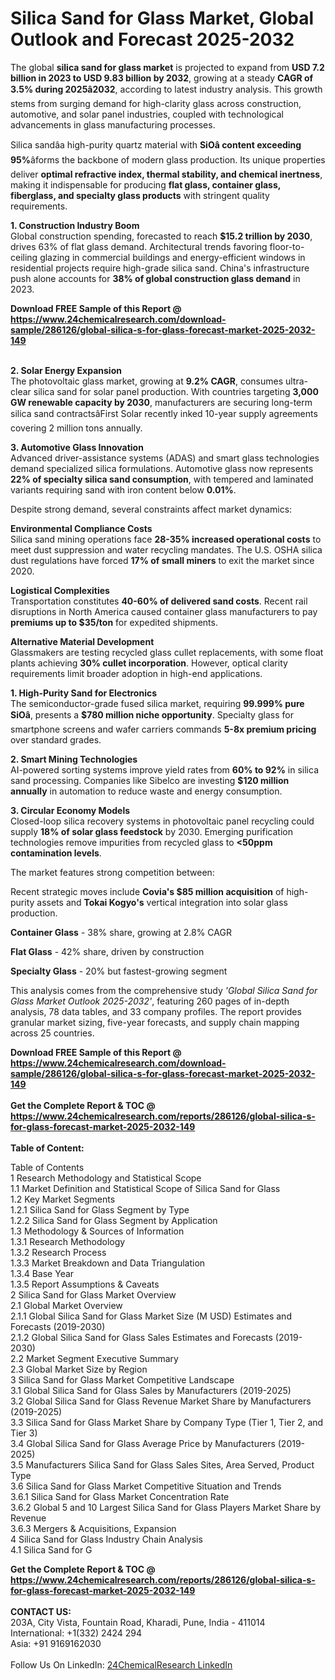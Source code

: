 <h1>Silica Sand for Glass Market, Global Outlook and Forecast 2025-2032</h1><p>The global <strong>silica sand for glass market</strong> is projected to expand from <strong>USD 7.2 billion in 2023 to USD 9.83 billion by 2032</strong>, growing at a steady <strong>CAGR of 3.5% during 2025â2032</strong>, according to latest industry analysis. This growth stems from surging demand for high-clarity glass across construction, automotive, and solar panel industries, coupled with technological advancements in glass manufacturing processes.</p><p>Silica sandâa high-purity quartz material with <strong>SiOâ content exceeding 95%</strong>âforms the backbone of modern glass production. Its unique properties deliver <strong>optimal refractive index, thermal stability, and chemical inertness</strong>, making it indispensable for producing <strong>flat glass, container glass, fiberglass, and specialty glass products</strong> with stringent quality requirements.</p><p><strong>1. Construction Industry Boom</strong><br>
Global construction spending, forecasted to reach <strong>$15.2 trillion by 2030</strong>, drives 63% of flat glass demand. Architectural trends favoring floor-to-ceiling glazing in commercial buildings and energy-efficient windows in residential projects require high-grade silica sand. China's infrastructure push alone accounts for <strong>38% of global construction glass demand</strong> in 2023.</p><div><b>Download FREE Sample of this Report @ 
            <a href="https://www.24chemicalresearch.com/download-sample/286126/global-silica-s-for-glass-forecast-market-2025-2032-149">
            https://www.24chemicalresearch.com/download-sample/286126/global-silica-s-for-glass-forecast-market-2025-2032-149</a></b></div><br><p><strong>2. Solar Energy Expansion</strong><br>
The photovoltaic glass market, growing at <strong>9.2% CAGR</strong>, consumes ultra-clear silica sand for solar panel production. With countries targeting <strong>3,000 GW renewable capacity by 2030</strong>, manufacturers are securing long-term silica sand contractsâFirst Solar recently inked 10-year supply agreements covering 2 million tons annually.</p><p><strong>3. Automotive Glass Innovation</strong><br>
Advanced driver-assistance systems (ADAS) and smart glass technologies demand specialized silica formulations. Automotive glass now represents <strong>22% of specialty silica sand consumption</strong>, with tempered and laminated variants requiring sand with iron content below <strong>0.01%</strong>.</p><p>Despite strong demand, several constraints affect market dynamics:</p><p><strong>Environmental Compliance Costs</strong><br>
Silica sand mining operations face <strong>28-35% increased operational costs</strong> to meet dust suppression and water recycling mandates. The U.S. OSHA silica dust regulations have forced <strong>17% of small miners</strong> to exit the market since 2020.</p><p><strong>Logistical Complexities</strong><br>
Transportation constitutes <strong>40-60% of delivered sand costs</strong>. Recent rail disruptions in North America caused container glass manufacturers to pay <strong>premiums up to $35/ton</strong> for expedited shipments.</p><p><strong>Alternative Material Development</strong><br>
Glassmakers are testing recycled glass cullet replacements, with some float plants achieving <strong>30% cullet incorporation</strong>. However, optical clarity requirements limit broader adoption in high-end applications.</p><p><strong>1. High-Purity Sand for Electronics</strong><br>
The semiconductor-grade fused silica market, requiring <strong>99.999% pure SiOâ</strong>, presents a <strong>$780 million niche opportunity</strong>. Specialty glass for smartphone screens and wafer carriers commands <strong>5-8x premium pricing</strong> over standard grades.</p><p><strong>2. Smart Mining Technologies</strong><br>
AI-powered sorting systems improve yield rates from <strong>60% to 92%</strong> in silica sand processing. Companies like Sibelco are investing <strong>$120 million annually</strong> in automation to reduce waste and energy consumption.</p><p><strong>3. Circular Economy Models</strong><br>
Closed-loop silica recovery systems in photovoltaic panel recycling could supply <strong>18% of solar glass feedstock</strong> by 2030. Emerging purification technologies remove impurities from recycled glass to <strong>&lt;50ppm contamination levels</strong>.</p><p>The market features strong competition between:</p><p>Recent strategic moves include <strong>Covia's $85 million acquisition</strong> of high-purity assets and <strong>Tokai Kogyo's</strong> vertical integration into solar glass production.</p><p><strong>Container Glass</strong> - 38% share, growing at 2.8% CAGR</p><p><strong>Flat Glass</strong> - 42% share, driven by construction</p><p><strong>Specialty Glass</strong> - 20% but fastest-growing segment</p><p>This analysis comes from the comprehensive study <em>'Global Silica Sand for Glass Market Outlook 2025-2032'</em>, featuring 260 pages of in-depth analysis, 78 data tables, and 33 company profiles. The report provides granular market sizing, five-year forecasts, and supply chain mapping across 25 countries.</p><div><b>Download FREE Sample of this Report @ 
            <a href="https://www.24chemicalresearch.com/download-sample/286126/global-silica-s-for-glass-forecast-market-2025-2032-149">
            https://www.24chemicalresearch.com/download-sample/286126/global-silica-s-for-glass-forecast-market-2025-2032-149</a></b></div><br><div><b>Get the Complete Report & TOC @ 
            <a href="https://www.24chemicalresearch.com/reports/286126/global-silica-s-for-glass-forecast-market-2025-2032-149">
            https://www.24chemicalresearch.com/reports/286126/global-silica-s-for-glass-forecast-market-2025-2032-149</a></b></div><br>
            <b>Table of Content:</b><p>Table of Contents<br />
1 Research Methodology and Statistical Scope<br />
1.1 Market Definition and Statistical Scope of Silica Sand for Glass<br />
1.2 Key Market Segments<br />
1.2.1 Silica Sand for Glass Segment by Type<br />
1.2.2 Silica Sand for Glass Segment by Application<br />
1.3 Methodology & Sources of Information<br />
1.3.1 Research Methodology<br />
1.3.2 Research Process<br />
1.3.3 Market Breakdown and Data Triangulation<br />
1.3.4 Base Year<br />
1.3.5 Report Assumptions & Caveats<br />
2 Silica Sand for Glass Market Overview<br />
2.1 Global Market Overview<br />
2.1.1 Global Silica Sand for Glass Market Size (M USD) Estimates and Forecasts (2019-2030)<br />
2.1.2 Global Silica Sand for Glass Sales Estimates and Forecasts (2019-2030)<br />
2.2 Market Segment Executive Summary<br />
2.3 Global Market Size by Region<br />
3 Silica Sand for Glass Market Competitive Landscape<br />
3.1 Global Silica Sand for Glass Sales by Manufacturers (2019-2025)<br />
3.2 Global Silica Sand for Glass Revenue Market Share by Manufacturers (2019-2025)<br />
3.3 Silica Sand for Glass Market Share by Company Type (Tier 1, Tier 2, and Tier 3)<br />
3.4 Global Silica Sand for Glass Average Price by Manufacturers (2019-2025)<br />
3.5 Manufacturers Silica Sand for Glass Sales Sites, Area Served, Product Type<br />
3.6 Silica Sand for Glass Market Competitive Situation and Trends<br />
3.6.1 Silica Sand for Glass Market Concentration Rate<br />
3.6.2 Global 5 and 10 Largest Silica Sand for Glass Players Market Share by Revenue<br />
3.6.3 Mergers & Acquisitions, Expansion<br />
4 Silica Sand for Glass Industry Chain Analysis<br />
4.1 Silica Sand for G</p><div><b>Get the Complete Report & TOC @ 
            <a href="https://www.24chemicalresearch.com/reports/286126/global-silica-s-for-glass-forecast-market-2025-2032-149">
            https://www.24chemicalresearch.com/reports/286126/global-silica-s-for-glass-forecast-market-2025-2032-149</a></b></div><br><b>CONTACT US:</b><br>
            203A, City Vista, Fountain Road, Kharadi, Pune, India - 411014<br>
            International: +1(332) 2424 294<br>
            Asia: +91 9169162030 <br><br>
            Follow Us On LinkedIn: <a href="https://www.linkedin.com/company/24chemicalresearch/">24ChemicalResearch LinkedIn</a>